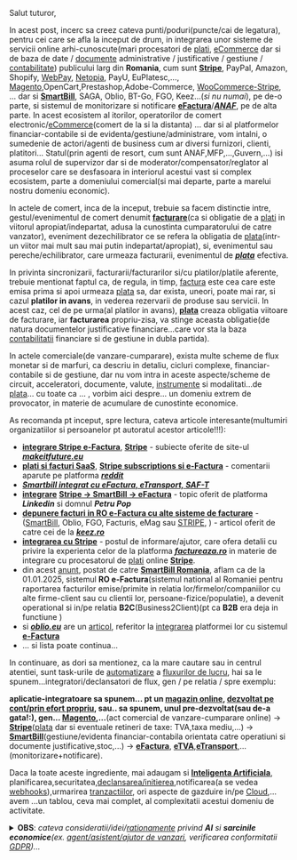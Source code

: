 Salut tuturor,

In acest post, incerc sa creez cateva punti/poduri(puncte/cai de legatura), pentru cei care se afla la inceput de drum, in integrarea unor sisteme de servicii online arhi-cunoscute(mari procesatori de [plati](https://github.com/Rahul-Barui/Stripe-Payment-Gateway-Integration-in-PHP), [eCommerce](https://api.smartbill.ro/extension-files/Ghid%20de%20utilizare%20WooCommerce%203.x.pdf?v=5) dar si de baza de date / [documente](https://static.anaf.ro/static/10/Anaf/AsistentaContribuabili_r/GhidDocumenteFinanciarContabile_2020.pdf) administrative / justificative / gestiune / [contabilitate](https://www.youtube.com/watch?v=AsXBrLWjIr0&ab_channel=SmartBill)) publicului larg din **Romania**, cum sunt [**Stripe**](https://github.com/stripe), PayPal, Amazon, Shopify, [WebPay](https://gist.github.com/tomykaira/a2d01e5084f4482a831e), [Netopia](https://netopia-payments.com/), PayU, EuPlatesc,..., [Magento](https://github.com/nickrigby/Magento-Stripe-Payments),OpenCart,Prestashop,Adobe-Commerce, [WooCommerce-Stripe](https://api.smartbill.ro/plugins.html), ... dar si  [**SmartBill**](https://www.smartbill.ro/ecommerce?utm_source=google&utm_medium=cpc&utm_campaign=2038199251&utm_term=smartbill%20ecommerce&utm_content=647165023917&campaignid=2038199251&adgroupid=73693789364&extensionid=&targetid=kwd-1643270808454&loc_interest_ms=&loc_physical_ms=9192459&matchtype=b&network=g&device=c&devicemodel=&gclid=Cj0KCQiA4rK8BhD7ARIsAFe5LXJrcGZ4BRHVYIglxCxUij3K-IBHICLLAb_WULbLiD2qD5R44cknAOMaAtgFEALw_wcB&creative=647165023917&keyword=smartbill%20ecommerce&placement=&target=&random=3335623757150505568&adposition=&ifmobile:[mobile]&ifnotmobile:[not_mobile]&ifsearch:[search]&ifcontent:[display]&gad_source=1), SAGA, Oblio, BT-Go, FGO, Keez...(*si nu numai*), pe de-o parte, si sistemul de monitorizare si notificare [**eFactura**](https://github.com/Rebootcodesoft/efactura_anaf)/[***ANAF***](https://static.anaf.ro/static/10/Anaf/Informatii_R/Ghid%20cod%20facturi_final%20v2.9.pdf?fbclid=IwY2xjawH7P6VleHRuA2FlbQIxMQABHajG7pG0D1NDLsLsHrtTJPwU5hJSd6VJjw1Pbxbxx5Uhnsrf4o9VyodlgQ_aem_mgPrSE-PE_NoALfjiO8rIw), pe de alta parte. In acest ecosistem al itorilor, operatorilor de comert electronic/[eCommerce](https://git.liderit.ro/andreea/smartbilllibrary/-/blob/main/Smartbill.php)(comert de la si la distanta) ... dar si al platformelor financiar-contabile si de evidenta/gestiune/administrare, vom intalni, o sumedenie de actori/agenti de business cum ar diversi furnizori, clienti, platitori... Statul(prin agenti de resort, cum sunt ANAF,MFP,...,Guvern,...) isi asuma rolul de supervizor dar si de moderator/compensator/reglator al proceselor care se desfasoara in interiorul acestui vast si complex ecosistem,  parte a domeniului comercial(si mai departe, parte a marelui nostru domeniu economic).

In actele de comert, inca de la inceput, trebuie sa facem distinctie intre, gestul/evenimentul de comert denumit [**facturare**](https://github.com/giucu91/woo-facturare)(ca si obligatie de a [plati](https://github.com/stripe-samples) in viitorul apropiat/indepartat, adusa la cunostinta cumparatorului de catre vanzator), eveniment dezechilibrator ce se refera la obligatia de [plata](https://github.com/nikunjkabariya/stripe-php)(intr-un viitor mai mult sau mai putin indepartat/apropiat), si,  evenimentul sau pereche/echilibrator, care urmeaza facturarii, evenimentul de [***plata***](https://github.com/normalhuman01/ecommerce-php-mysql-stripe) efectiva.

In privinta sincronizarii, facturarii/facturarilor si/cu platilor/platile aferente, trebuie mentionat faptul ca, de regula, in timp, [factura](https://github.com/stripe/stripe-php/blob/master/lib/Invoice.php) este cea care este emisa prima si apoi urmeaza [plata](https://github.com/natzar/Stripe-Pad) sa, dar exista, uneori, poate mai rar, si cazul **platilor in avans**, in vederea rezervarii de produse sau servicii.
In acest caz, cel de pe urma(al platilor in avans), [**plata**](https://github.com/tutsmake/stripe-payment-gateway-php-example) creaza obligatia viitoare de facturare, iar **facturarea** propriu-zisa, va stinge aceasta obligatie(de natura documentelor justificative financiare...care vor sta la baza [contabilitatii](661093) financiare si de gestiune in dubla partida).

In actele comerciale(de vanzare-cumparare), exista multe scheme de flux monetar si de marfuri, ca descriu in detaliu, cicluri complexe, financiar-contabile si de gestiune, dar nu vom intra in aceste aspecte/scheme de circuit, acceleratori, documente, valute, [instrumente](https://github.com/stripe-samples/checkout-one-time-payments/tree/main) si modalitati...de [plata](https://medium.com/manychat-engineering/complete-guide-to-integrating-stripe-with-php-for-secure-payments-b889a0ddc126)... cu toate ca ... , vorbim aici despre... un domeniu extrem de provocator, in materie de acumulare de cunostinte economice.

As recomanda pt inceput, spre lectura, cateva articole interesante(multumiri organizatiilor si persoanelor pt autoratul acestor articole!!!):

 - [**integrare Stripe e-Factura**](https://www.makeitfuture.eu/integrare-stripe-e-factura), [**Stripe**](https://www.makeitfuture.eu/stripe) - subiecte oferite de site-ul [***makeitfuture.eu***](https://www.makeitfuture.eu)
 - [**plati si facturi SaaS**](https://www.reddit.com/r/programare/comments/11nx5gu/plati_si_facturi_saas/), [**Stripe subscriptions si e-Factura**](https://www.reddit.com/r/programare/comments/18xhyel/stripe_subscriptions_%C8%99i_efactur%C4%83/)  - comentarii aparute pe platforma [***reddit***](https://www.reddit.com/r/programare/)
 - [***Smartbill integrat cu eFactura, eTransport, SAF-T***](https://www.smartbill.ro/?utm_source=google&utm_medium=cpc&utm_campaign=353436167&utm_term=smart%20bill&utm_content=647703146334&campaignid=353436167&adgroupid=24858947447&extensionid=&targetid=kwd-766270620&loc_interest_ms=&loc_physical_ms=9192459&matchtype=p&network=g&device=c&devicemodel=&gclid=Cj0KCQiA4rK8BhD7ARIsAFe5LXJovFpR7O4TYTbM_XlLB11Mthlux6zf9CJLz-d2kVLHKxlhrkcUKNYaAqwAEALw_wcB&creative=647703146334&keyword=smart%20bill&placement=&target=&random=17974589468267005629&adposition=&ifmobile:[mobile]&ifnotmobile:[not_mobile]&ifsearch:[search]&ifcontent:[display]&gad_source=1)
 - [**integrare**](https://git.hype.ro/hype/laravel-smartbill/-/blob/master/src/SmartBill.php) [**Stripe -> SmartBill -> eFactura**](https://www.linkedin.com/posts/petru-pop_intregrare-stripe-smartbill-e-factura-activity-7181973625053331459-1Vn1/?originalSubdomain=ro) - topic oferit de platforma ***Linkedin*** si domnul ***Petru Pop***
 - [**depunere facturi in RO e-Factura cu alte sisteme de facturare**](https://app.keez.ro/help/client/web_app/facturare/eFactura_2024_depunere_alte_softuri.html) - ([SmartBill](https://wordpress.org/plugins/smartbill-facturare-si-gestiune/), Oblio, FGO, Facturis, eMag sau [STRIPE](https://www.bursa.ro/stripe-se-lanseaza-in-romania-66596938), ) - articol oferit de catre cei de la [***keez.ro***](https://www.keez.ro/)
 - [**integrarea cu Stripe**](https://factureaza.ro/ajutor/integrarea-cu-stripe) - postul de informare/ajutor, care ofera detalii cu privire la experienta celor de la platforma [***factureaza.ro***](https://factureaza.ro) in materie de integrare cu procesatorul de [plati](https://github.com/stripe-samples/checkout-one-time-payments/tree/main) online [**Stripe**](https://docs.stripe.com/payments/accept-a-payment-synchronously).
- din acest [anunt](https://www.facebook.com/FacturareSmartBill/posts/%C3%AEncep%C3%A2nd-cu-1-ianuarie-2025-sistemul-na%C8%9Bional-de-facturare-electronic%C4%83-ro-e-fact/998658668970227/), postat de catre [**SmartBill Romania**](https://github.com/stevro/smart-bill-sdk), aflam ca de la 01.01.2025, sistemul **RO e-Factura**(sistemul national al Romaniei pentru raportarea facturilor emise/primite in relatia lor/firmelor/companiilor cu alte firme-client sau cu clientii lor, persoane-fizice/populatie), a devenit operational si in/pe relatia **B2C**(Business2Client)(pt ca **B2B** era deja in functiune )
- si [***oblio.eu***](https://www.oblio.eu/api) are un [articol](https://www.oblio.eu/?rnid=74&gad_source=1&gclid=Cj0KCQiA4rK8BhD7ARIsAFe5LXKryEq_NgJdGn4ca4yRoQ3n1PDSOVB9RJnOpEWOZWLfS7hGjiJ0hlIaAotuEALw_wcB), referitor la [integrarea](https://devforum.ro/t/integrare-factura-smartbill-woocommerce/10945/2) platformei lor cu sistemul [**e-Factura**](https://www.smartbill.ro/e-factura)
- ... si lista poate continua...

In continuare, as dori sa mentionez, ca la mare cautare sau in centrul atentiei, sunt task-urile de [automatizare](https://support.microsoft.com/ro-ro/office/automatizarea-fluxurilor-de-lucru-%C3%AEn-actualiz%C4%83ri-77dcc064-1397-4f6c-b081-0d47e0647eaa) a [fluxurilor de lucru](https://github.com/thecodeholic/stripe-checkout-laravel), hai sa le spunem...integratori/declansatori de flux,  gen / pe relatia / spre exemplu:<br/> 

**aplicatie-integratoare sa spunem... pt un [magazin online](https://www.ceccarbusinessmagazine.ro/comertul-electronic-regimul-contabil-si-fiscal/a/NTQ2MTMyMTA0MzQ5NzE2M-lvwbcojsBbfeMv3GhRrYw), [dezvoltat pe cont/prin efort propriu](https://github.com/bradtraversy/php_stripe_paypage), sau.. sa spunem, unul pre-dezvoltat(sau de-a gata!:), gen... [Magento](https://github.com/mageplaza/magento-2-webhook),...**(act comercial de vanzare-cumparare online) -> [**Stripe**](https://github.com/stripe/stripe-php/tree/master)([plata](https://github.com/remarkablemark/stripe-php-custom-payment-flow) dar si eventuale retineri de taxe: TVA,taxa mediu,...) ->  [**SmartBill**](https://www.smartbill.ro/)(gestiune/evidenta financiar-contabila orientata catre operatiuni si documente justificative,stoc,...) -> [**eFactura**](https://www.smartbill.ro/e-factura), [**eTVA**](https://blog.smartbill.ro/noutati-e-factura/),[**eTransport**](https://blog.smartbill.ro/noutati-e-factura/),...(monitorizare+notificare). 

Daca la toate aceste ingrediente, mai adaugam si [**Inteligenta Artificiala**](https://www.uipath.com/), planificarea,securitatea,[declansarea/initierea](https://gist.github.com/jcanfield/2896479),notificarea(a se vedea [webhooks](https://github.com/mageplaza/magento-2-webhook)),urmarirea [tranzactiilor](https://phppot.com/php/manage-recurring-payments-using-stripe-billing-in-php/), ori aspecte de gazduire in/pe [Cloud](https://api.smartbill.ro/#!/prezentare_generala),... avem ...un tablou, ceva mai complet, al complexitatii acestui domeniu de activitate.

<details>
<summary><b>OBS</b>: <i>cateva consideratii/idei/<a href="https://js.langchain.com/v0.1/docs/use_cases/autonomous_agents/">rationamente</a> privind <b>AI</b> si <b>sarcinile economice</b>(ex. <a href="https://js.langchain.com/v0.1/docs/use_cases/autonomous_agents/sales_gpt">agent/asistent/ajutor de vanzari</a>, verificarea conformitatii <a href="https://chatgpt.com/share/67911aa7-df98-800b-95a7-0e2c2578973b">GDPR</a>)...</i></summary>

<hr/> 

 - Pentru aceasta zona a integrarii AI in/cu zona ["Sales"](https://js.langchain.com/v0.1/docs/use_cases/autonomous_agents/sales_gpt)/(a vanzarilor), as recomanda aceasta [pagina](https://js.langchain.com/v0.1/docs/use_cases/autonomous_agents/)(care se refera la **SalesGPT**, scris in cod-nodeJS) extrem de importanta si interesanta.

 - Pentru a afla cateva lucruri despre agentii-Langchain([aici](https://chatgpt.com/share/67911aa7-df98-800b-95a7-0e2c2578973b) este vorba despre 2 agenti autonomi, mai generalisti, [**AutoGPT**](https://medium.com/the-generator/how-to-setup-auto-gpt-the-autonomous-gpt-4-ai-7ee6b82322ce) si [**BabyAGI**](https://autogpt.net/babyagi-complete-guide-what-it-is-and-how-does-it-work/), ci nu despre unul mai specific, asa cum este cazul **SalesGPT**-ului) am intrebat(online) chiar [**ChatGPT**](https://chatgpt.com/)-ul, sa vad ce [raspuns](https://chatgpt.com/share/67911aa7-df98-800b-95a7-0e2c2578973b) voi primi. Din aceasta "conversatie", se observa ca, atunci cand i-am cerut un exemplu de integrare al celor 2 agenti-Langchain, mi-a fost furnizat un intreg rationament(specific unui model de arhitectura[***GPT***](https://medium.com/@sumit.tripathi/learning-how-to-build-your-own-gpt-on-python-173258a0eb33) si de  de categorie **o1**), din care, poate ca ar fi util, sa retinem ultima parte(cea in care se afirma rolul fiecarei actor, integrat...) din exemplul furnizat(***Task***: conformitatea [**GDPR**](https://en.wikipedia.org/wiki/General_Data_Protection_Regulation) a documentelor **PDF**, stocate intr-un director *local*, pe desktop/PC-ul dvs.):

    ...

   **Rezultatul**:
   
    Un ***flux complet automatizat***(datorat in buna parte, comportamentului ***agentic***, sau daca vreti, caracterului *programatic*, al primelor 2 componente constitutive/constituiente), în care:
    
     - [***BabyAGI***](https://babyagi.org/)    planifică și organizează sarcinile(tasks).
     - [***AutoGPT***](https://lablab.ai/tech/autogpt)    le(ref. tasks) execută [autonom/independent](https://docs.agpt.co/platform/ollama/#prerequisites).
     - [*Ollama*](https://k33g.hashnode.dev/prompts-and-chains-with-ollama-and-langchain)     cu *o1-mini*(LLM-ul utilizat), care oferă procesarea rapidă a limbajului natural(***NLP***).
     - [**LangChain**](https://annageller.medium.com/ai-tools-and-autonomous-agents-auto-gpt-babyagi-langchain-agentgpt-heygpt-and-more-61c11e0b8f19)  coordonează(orchestreaza/armonizeaza/gestioneaza/*integreaza*/administreaza/alipeste toate cele 3 componente constitutive/de mai sus,  intr-un tot intreg/unitar, parti-constituiente care conlucreaza/lucreaza impreuna sub bagheta... "*dirijorului*" lor comun, *LangChain*).
    
    Acest cod(python), poate fi adaptat pentru alte domenii(unde sunt necesar sa fie reliefat/demonstrat/aratat **rationamentul** complet, adica sa arate calea/chain de gandire/thought urmata, pana in momentul in care a ajuns la rezultatul/result obtinut/furnizat), cum ar fi:
    
     - **analiza financiară**, 
     - **suport tehnic** sau 
     - **cercetare academică**.
    
    ...

Pentru a sintetiza parcursul acestui agent autonom, am extras structura codului-python, generat de catre [ChatGPT](https://chatgpt.com/share/67911aa7-df98-800b-95a7-0e2c2578973b)(in paralel, in plus, o sa incerc, sa descriu si graful/reteaua dependentelor):

 - Declarare **dependente**(librarii,pachete...)
 - Configurarea modelului Ollama (**llm**=o1-mini)
 - Definire sablon(**prompt_template**)
 - Prepararea lanțului principal de întrebări(**qa_chain**); *qa_chain* depinde de/se bazeaza pe/utilizeaza *llm* si *prompt_template*
 - Declararea funcției pentru a încărca și procesa documente PDF(**process_pdf**); *process_pdf* depinde de *file_path*(directorul care contine PDF-urile)
 - Indexarea documentelor folosind [FAISS](https://cheatsheet.md/vector-database/faiss-python-api)(**create_vector_store**); *create_vector_store* depinde de *texts*(textele extrase din PDF-uri))
 - Defineste un instrument pentru [BabyAGI](https://lablab.ai/tech/babyagi) și [AutoGPT](https://www.bairesdev.com/blog/the-rise-of-autonomous-agents-autogpt-agentgpt-and-babyagi/)(**analyze_gdpr_compliance**); *analyze_gdpr_compliance* depinde, ca si parametrii, de *document_path* si *query*, si de functiile anterior definite, *process_pdf* si respectiv *create_vector_store*
 - Crearea a 2 instrumente/tools pentru/utilizate de catre cei 2 agenti(**tools**: [*GDPR*](https://en.wikipedia.org/wiki/General_Data_Protection_Regulation) *Anayser*/lambda-query si *Python Executor*/lambda-code); *GDPR Analyser* este reprezentat, de fapt, de catre functia lambda-query, *analyze_gdpr_compliance*, in timp ce,  *Python Executor* va fi responsabil de executia/lambda-code a unor sectiuni/portiuni de cod-python
 - Configurarea [BabyAGI](https://js.langchain.com/v0.1/docs/use_cases/autonomous_agents/baby_agi/)(**baby_agi**); *baby_agi* este dependent de *llm* si *tools* 
 - Configurarea [AutoGPT](https://www.datacamp.com/tutorial/introduction-to-ai-agents-autogpt-agentgpt-babyagi)(**autogpt**); *autogpt* este dependent de *llm* si *tools*
 - Definire sarcina principală(**main_task**)
 - [BabyAGI](https://medium.com/data-science-in-your-pocket/baby-agi-and-agentgpt-exploring-autonomous-ai-agents-b32d5574f8f5) descompune sarcina prinicpala(*main_task*) în subtask-uri(**subtasks**); *subtasks* este dependent de *main_task* si preparat(deci si dependent de...)de *baby_agi*
 - [AutoGPT](https://github.com/Significant-Gravitas/AutoGPT) execută, in bucla, fiecare subtask(**result** este rezultatul extras din fiecare subtask, de catre *autogpt*); *result* depinde de (sub)*task* si de *autogpt*

Ca si intrari de configurare ale / asignate acestui algoritm sunt:

 - rolul agentului([**AutoGPT**](https://www.kdnuggets.com/2023/04/autogpt-everything-need-know.html))- formulata la modul general/descriptiv:

     ***role*** = "Un agent autonom care analizează documentele și oferă rapoarte despre conformitate."

 - intrebarea de inceput/initiala orientata/indreptata catre rezultatul, precis si concis, de obtinut in final, sau <br/>scopul/sarcina/task-ul principal[a]([**BabyAGI**](https://blockchain.news/wiki/babyagi-task-driven-autonomous-agent))(cea care va fi defalcata/distribuita in sub-sarcini/subtask-uri de catre planificatorul agentul **BabyAGI**):

     ***main_task*** = "Analizează documentele PDF pentru a verifica dacă sunt conforme cu reglementările GDPR."

Asadar, observam/intalnim formularea a 2 mecanisme de ***atentie***/focusare/concentrare, aparent diferite, unul ***general/descriptiv*** (**rol**) si unul de tip ***precis/distributiv***(**sarcina** initiala/principala fiind defalcata in mai multe ***sub-sarcini***, desigur secundare), dar care, impreuna, [conlucreaza/converg](https://play.ht/blog/ai-apps/vs/baby-agi-vs-autogpt-ai/) pentru acoperirea cerintei comune/unice si in final pentru descoperirea si livrarea  unui  ***raspuns***/***raport de activitate*** comun/unic.

***Note***: 

 - referitor la caracterul programatic, cei doi agenti(**BabyAGI** si **AutoGPT**) au 2 faze de utilizare de-a lungul vietii/existentei acestora:
   
    - faza pasiva de constructie(a obiectului din clasa specifica agentului):
      
       baby_agi = **BabyAGI**(llm=..., tools=..., verbose=...)
      
       autogpt = **AutoGPT**(name=..., role=..., llm=..., tools=..., verbose=...)

    - si faza activa de rulare/executie(utilizand/apeland la metoda ***run***), aferenta obiectului-specific(contruit anterior):

       baby_agi.***run***(main_task)

       autogpt.***run***(task)
      
 - trebuie facuta distinctia dintre modelul-AI [**BabyGPT**](https://github.com/soumyadip1995/BabyGPT) si agentul-AI [**BabyAGI**](https://babyagi.org/)!

<hr/>

</details>



